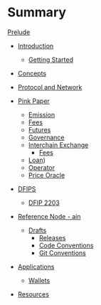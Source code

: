 # Summary

[Prelude](./prelude.md)

- [Introduction]()
    - [Getting Started]()

- [Concepts](./concepts.md)

- [Protocol and Network](./proto.md)
- [Pink Paper](./pinkpaper/README.md)
    - [Emission](./pinkpaper/emission/README.md)
    - [Fees](./pinkpaper/fees/README.md)
    - [Futures](./pinkpaper/futures/README.md)
    - [Governance](./pinkpaper/governance/README.md)
    - [Interchain Exchange](./pinkpaper/interchain-exchange/README.md)
        - [Fees](./pinkpaper/interchain-exchange/fees.md)
    - [Loan](./pinkpaper/loan/README.md))
    - [Operator](./pinkpaper/operator/README.md)
    - [Price Oracle](./pinkpaper/price-oracle/README.md)

- [DFIPS]()
    - [DFIP 2203](./dfips/2203.md)

- [Reference Node - ain](./ain.md)
    - [Drafts]()
        - [Releases](./drafts/releases.md)
        - [Code Conventions]()
        - [Git Conventions]()

- [Applications]()
    - [Wallets]()

- [Resources]()
